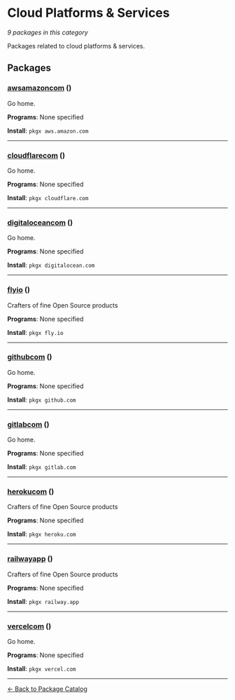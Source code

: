 # Cloud Platforms & Services

*9 packages in this category*

Packages related to cloud platforms & services.

## Packages

### [awsamazoncom](../packages/awsamazoncom.md) ()

Go home.

**Programs**: None specified

**Install**: `pkgx aws.amazon.com`

---

### [cloudflarecom](../packages/cloudflarecom.md) ()

Go home.

**Programs**: None specified

**Install**: `pkgx cloudflare.com`

---

### [digitaloceancom](../packages/digitaloceancom.md) ()

Go home.

**Programs**: None specified

**Install**: `pkgx digitalocean.com`

---

### [flyio](../packages/flyio.md) ()

Crafters of fine Open Source products

**Programs**: None specified

**Install**: `pkgx fly.io`

---

### [githubcom](../packages/githubcom.md) ()

Go home.

**Programs**: None specified

**Install**: `pkgx github.com`

---

### [gitlabcom](../packages/gitlabcom.md) ()

Go home.

**Programs**: None specified

**Install**: `pkgx gitlab.com`

---

### [herokucom](../packages/herokucom.md) ()

Crafters of fine Open Source products

**Programs**: None specified

**Install**: `pkgx heroku.com`

---

### [railwayapp](../packages/railwayapp.md) ()

Crafters of fine Open Source products

**Programs**: None specified

**Install**: `pkgx railway.app`

---

### [vercelcom](../packages/vercelcom.md) ()

Go home.

**Programs**: None specified

**Install**: `pkgx vercel.com`

---

[← Back to Package Catalog](../package-catalog.md)
